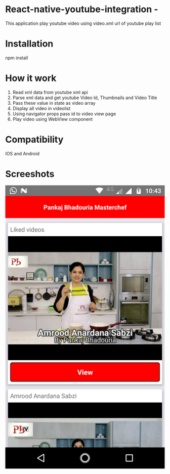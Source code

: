 # React-native-youtube-integration -

This application play youtube video using video.xml url of youtube play list

# Installation

npm install

# How it work

1. Read xml data from youtube xml api
2. Parse xml data and get youtube Video Id, Thumbnails and Video Title
3. Pass these value in state as video array
4. Display all video in videolist
5. Using navigator props pass id to video view page
6. Play video using WebView component


# Compatibility

IOS and Android

# Screeshots

![Alt text](/screenshots/Screenshot_20171208-104302.png?raw=true "Home Screen")



